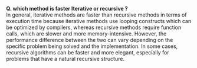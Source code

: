**Q. which method is faster Iterative or recursive ?** <br>
In general, iterative methods are faster than recursive methods in terms of execution time because iterative methods use looping constructs which can be optimized by compilers, whereas recursive methods require function calls, which are slower and more memory-intensive. However, the performance difference between the two can vary depending on the specific problem being solved and the implementation. 
In some cases, recursive algorithms can be faster and more elegant, especially for problems that have a natural recursive structure.
